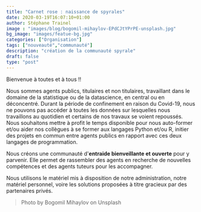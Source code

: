 ```yaml
---
title: "Carnet rose : naissance de spyrales"
date: 2020-03-19T16:07:10+01:00
author: Stéphane Trainel
image : "images/blog/bogomil-mihaylov-EPdCJtYPrPE-unsplash.jpg"
bg_image: "images/featue-bg.jpg"
categories: ["Organisation"]
tags: ["nouveauté","communauté"]
description: "création de la communauté spyrale"
draft: false
type: "post"
---
```


Bienvenue à toutes et à tous !!

Nous sommes agents publics, titulaires et non titulaires, travaillant dans le domaine de la statistique ou de la datascience, en central ou en déconcentré. Durant la période de confinement en raison du Covid-19, nous ne pouvons pas accéder à toutes les données sur lesquelles nous travaillons au quotidien et certains de nos travaux se voient repoussés. Nous souhaitons mettre à profit le temps disponible pour nous auto-former et/ou aider nos collègues à se former aux langages Python et/ou R, initier des projets en commun entre agents publics en rapport avec ces deux langages de programmation.

Nous créons une communauté d'**entraide bienveillante et ouverte** pour y parvenir. Elle permet de rassembler des agents en recherche de nouvelles compétences et des agents tuteurs pour les accompagner. 

Nous utilisons le matériel mis à disposition de notre administration, notre matériel personnel, voire les solutions proposées à titre gracieux par des partenaires privés.

> Photo by Bogomil Mihaylov on Unsplash
